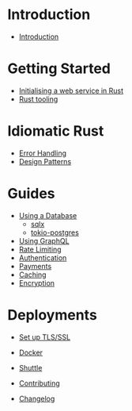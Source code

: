 # Introduction
- [Introduction](./introduction.md)

# Getting Started
- [Initialising a web service in Rust](./getting-started/initialisation.md)
- [Rust tooling](./getting-started/tooling.md)

# Idiomatic Rust
- [Error Handling](./idiomatic-rust/error-handling.md)
- [Design Patterns](./idiomatic-rust/design-patterns.md)

# Guides
- [Using a Database](./guides/databases.md)
  - [sqlx](./guides/databases/sqlx.md)
  - [tokio-postgres](./guides/databases/tokio-postgres.md)
- [Using GraphQL]()
- [Rate Limiting]()
- [Authentication]()
- [Payments]()
- [Caching]()
- [Encryption]()

# Deployments
- [Set up TLS/SSL](./deployments/tls-ssl.md)
- [Docker](./deployments/docker.md)
- [Shuttle](./deployments/shuttle.md)

- [Contributing](./contributing.md)
- [Changelog](./CHANGELOG.md)
